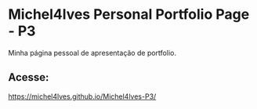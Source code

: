 # Michel4lves Personal Portfolio Page - P3
Minha página pessoal de apresentação de portfolio.
## Acesse:
https://michel4lves.github.io/Michel4lves-P3/